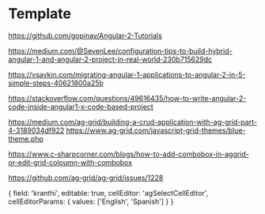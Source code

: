 # Template

https://github.com/gopinav/Angular-2-Tutorials

https://medium.com/@SevenLee/configuration-tips-to-build-hybrid-angular-1-and-angular-2-project-in-real-world-230b715629dc

https://vsavkin.com/migrating-angular-1-applications-to-angular-2-in-5-simple-steps-40621800a25b

https://stackoverflow.com/questions/49616435/how-to-write-angular-2-code-inside-angular1-x-code-based-project

https://medium.com/ag-grid/building-a-crud-application-with-ag-grid-part-4-3189034df922
https://www.ag-grid.com/javascript-grid-themes/blue-theme.php

https://www.c-sharpcorner.com/blogs/how-to-add-combobox-in-aggrid-or-edit-grid-coloumn-with-combobox

https://github.com/ag-grid/ag-grid/issues/1228

{
	field: 'kranthi',
	editable: true,
	cellEditor: 'agSelectCellEditor',
	cellEditorParams: {
		values: ['English', 'Spanish']
	}
}